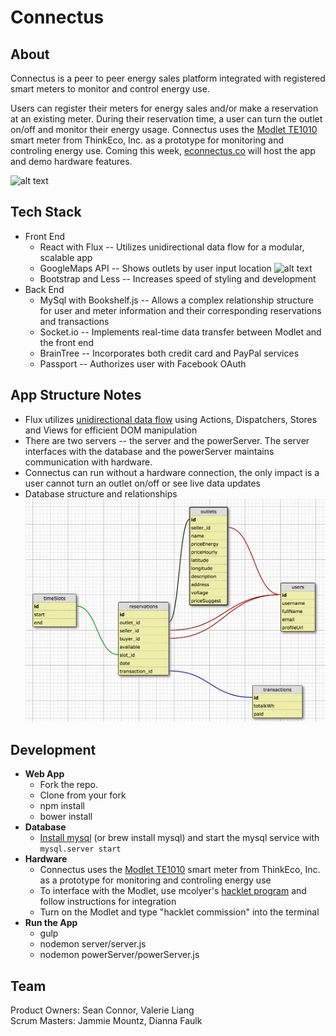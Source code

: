 # Connectus

## About
Connectus is a peer to peer energy sales platform integrated with registered smart meters to monitor and control energy use.  

Users can register their meters for energy sales and/or make a reservation at an existing meter. During their reservation time, a user can turn the outlet on/off and monitor their energy usage. Connectus uses the [Modlet TE1010](http://shop.thinkecoinc.com/products/home-starter-kit#.VbZw6xNVikp) smart meter from ThinkEco, Inc. as a prototype for monitoring and controling energy use. Coming this week, [econnectus.co](http://www.econnectus.co/) will host the app and demo hardware features.

![alt text](http://jammiemountz.com/wp-content/uploads/2015/08/Screen-Shot-2015-08-04-at-5.16.10-PM.jpg "Landing Page")

## Tech Stack
- Front End
  - React with Flux -- Utilizes unidirectional data flow for a modular, scalable app
  - GoogleMaps API -- Shows outlets by user input location
  ![alt text](http://jammiemountz.com/wp-content/uploads/2015/08/Screen-Shot-2015-08-04-at-5.19.44-PM.jpg "Map View of Outlets")
  - Bootstrap and Less -- Increases speed of styling and development
- Back End
  - MySql with Bookshelf.js -- Allows a complex relationship structure for user and meter information and their corresponding reservations and transactions
  - Socket.io -- Implements real-time data transfer between Modlet and the front end
  - BrainTree -- Incorporates both credit card and PayPal services
  - Passport -- Authorizes user with Facebook OAuth

## App Structure Notes
  - Flux utilizes [unidirectional data flow](https://facebook.github.io/flux/docs/overview.html) using Actions, Dispatchers, Stores and Views for efficient DOM manipulation
  - There are two servers -- the server and the powerServer. The server interfaces with the database and the powerServer maintains communication with hardware.
  - Connectus can run without a hardware connection, the only impact is a user cannot turn an outlet on/off or see live data updates
  - Database structure and relationships ![Schema and relationships](./client/assets/img/database.png)

## Development
- __Web App__
  - Fork the repo.
  - Clone from your fork
  - npm install
  - bower install
- __Database__
  - [Install mysql](https://dev.mysql.com/doc/refman/5.6/en/osx-installation-pkg.html) (or brew install mysql) and start the mysql service with ``mysql.server start``
- __Hardware__
  - Connectus uses the [Modlet TE1010](http://shop.thinkecoinc.com/products/home-starter-kit#.VbZw6xNVikp) smart meter from ThinkEco, Inc. as a prototype for monitoring and controling energy use
  - To interface with the Modlet, use mcolyer's [hacklet program](https://github.com/mcolyer/hacklet) and follow instructions for integration
  - Turn on the Modlet and type "hacklet commission" into the terminal
- __Run the App__
  - gulp
  - nodemon server/server.js
  - nodemon powerServer/powerServer.js

## Team
Product Owners: Sean Connor, Valerie Liang  
Scrum Masters: Jammie Mountz, Dianna Faulk
